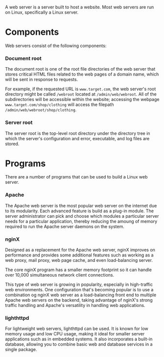 A web server is a server built to host a website. Most web servers are run on Linux, specifically a Linux server.

# Components
Web servers consist of the following components:

### Document root
The document root is one of the root file directories of the web server that stores critical HTML files related to the web pages of a domain name, which will be sent in response to requests.

For example, if the requested URL is `www.target.com`, the web server's root directory might be called `/webroot` located at `/admin/web/webroot`. All of the subdirectories will be accessible within the website; accessing the webpage `www.target.com/shop/clothing` will access the filepath `/admin/web/webroot/shop/clothing`.

### Server root
The server root is the top-level root directory under the directory tree in which the server's configuration and error, executable, and log files are stored.


# Programs
There are a number of programs that can be used to build a Linux web server.

### Apache
The Apache web server is the most popular web server on the internet due to its modularity. Each advanced feature is build as a plug-in module. The server administrator can pick and choose which modules a particular server needs for a particular application, thereby reducing the amoung of memory required to run the Apache server daemons on the system.

### nginX
Designed as a replacement for the Apache web server, nginX improves on performance and provides some additional features such as working as a web proxy, mail proxy, web page cache, and even load-balancing server.

The core nginX program has a smaller memory footprint so it can handle over 10,000 simultaneous network client connections.

This type of web server is growing in popularity, especially in high-traffic web environments. One configuration that's becoming popular is to use a combination og nginX web server as a load-balancing front end to multiple Apache web servers on the backend, taking advantage of nginX's strong traffic handling and Apache's versatility in handling web applications.

### lighthttpd
For lightweight web servers, lighthttpd can be used. It is known for low memory usage and low CPU usage, making it ideal for smaller server applications such as in embedded systems. It also incorporates a built-in database, allowing you to combine basic web and database services in a single package.